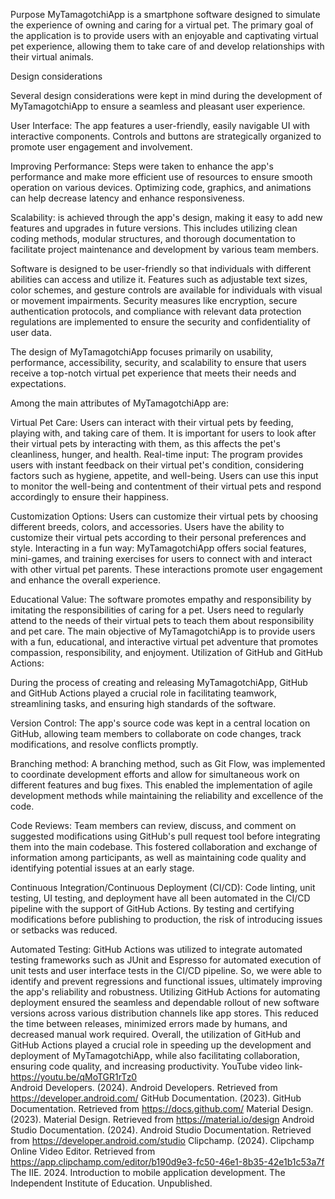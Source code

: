 Purpose
MyTamagotchiApp is a smartphone software designed to simulate the experience of owning and caring for a virtual pet. The primary goal of the application is to provide users with an enjoyable and captivating virtual pet experience, allowing them to take care of and develop relationships with their virtual animals.

Design considerations 

Several design considerations were kept in mind during the development of MyTamagotchiApp to ensure a seamless and pleasant user experience.

User Interface: The app features a user-friendly, easily navigable UI with interactive components. Controls and buttons are strategically organized to promote user engagement and involvement.

Improving Performance: Steps were taken to enhance the app's performance and make more efficient use of resources to ensure smooth operation on various devices. Optimizing code, graphics, and animations can help decrease latency and enhance responsiveness.

Scalability: is achieved through the app's design, making it easy to add new features and upgrades in future versions. This includes utilizing clean coding methods, modular structures, and thorough documentation to facilitate project maintenance and development by various team members.

Software is designed to be user-friendly so that individuals with different abilities can access and utilize it. Features such as adjustable text sizes, color schemes, and gesture controls are available for individuals with visual or movement impairments.
Security measures like encryption, secure authentication protocols, and compliance with relevant data protection regulations are implemented to ensure the security and confidentiality of user data.

The design of MyTamagotchiApp focuses primarily on usability, performance, accessibility, security, and scalability to ensure that users receive a top-notch virtual pet experience that meets their needs and expectations.

Among the main attributes of MyTamagotchiApp are: 

Virtual Pet Care: Users can interact with their virtual pets by feeding, playing with, and taking care of them. It is important for users to look after their virtual pets by interacting with them, as this affects the pet's cleanliness, hunger, and health.
Real-time input: The program provides users with instant feedback on their virtual pet's condition, considering factors such as hygiene, appetite, and well-being. Users can use this input to monitor the well-being and contentment of their virtual pets and respond accordingly to ensure their happiness.

Customization Options: Users can customize their virtual pets by choosing different breeds, colors, and accessories. Users have the ability to customize their virtual pets according to their personal preferences and style. Interacting in a fun way: MyTamagotchiApp offers social features, mini-games, and training exercises for users to connect with and interact with other virtual pet parents. These interactions promote user engagement and enhance the overall experience.

Educational Value: The software promotes empathy and responsibility by imitating the responsibilities of caring for a pet. Users need to regularly attend to the needs of their virtual pets to teach them about responsibility and pet care.
The main objective of MyTamagotchiApp is to provide users with a fun, educational, and interactive virtual pet adventure that promotes compassion, responsibility, and enjoyment.
Utilization of GitHub and GitHub Actions:

During the process of creating and releasing MyTamagotchiApp, GitHub and GitHub Actions played a crucial role in facilitating teamwork, streamlining tasks, and ensuring high standards of the software.

Version Control: The app's source code was kept in a central location on GitHub, allowing team members to collaborate on code changes, track modifications, and resolve conflicts promptly.

Branching method: A branching method, such as Git Flow, was implemented to coordinate development efforts and allow for simultaneous work on different features and bug fixes. This enabled the implementation of agile development methods while maintaining the reliability and excellence of the code.

Code Reviews: Team members can review, discuss, and comment on suggested modifications using GitHub's pull request tool before integrating them into the main codebase. This fostered collaboration and exchange of information among participants, as well as maintaining code quality and identifying potential issues at an early stage.

Continuous Integration/Continuous Deployment (CI/CD): Code linting, unit testing, UI testing, and deployment have all been automated in the CI/CD pipeline with the support of GitHub Actions. By testing and certifying modifications before publishing to production, the risk of introducing issues or setbacks was reduced.

Automated Testing: GitHub Actions was utilized to integrate automated testing frameworks such as JUnit and Espresso for automated execution of unit tests and user interface tests in the CI/CD pipeline. So, we were able to identify and prevent regressions and functional issues, ultimately improving the app's reliability and robustness.
Utilizing GitHub Actions for automating deployment ensured the seamless and dependable rollout of new software versions across various distribution channels like app stores. This reduced the time between releases, minimized errors made by humans, and decreased manual work required.
Overall, the utilization of GitHub and GitHub Actions played a crucial role in speeding up the development and deployment of MyTamagotchiApp, while also facilitating collaboration, ensuring code quality, and increasing productivity.
YouTube video link- https://youtu.be/qMoTGR1rTz0  
Android Developers. (2024). Android Developers. Retrieved from https://developer.android.com/
GitHub Documentation. (2023). GitHub Documentation. Retrieved from https://docs.github.com/
Material Design. (2023). Material Design. Retrieved from https://material.io/design
Android Studio Documentation. (2024). Android Studio Documentation. Retrieved from https://developer.android.com/studio
Clipchamp. (2024). Clipchamp Online Video Editor. Retrieved from https://app.clipchamp.com/editor/b190d9e3-fc50-46e1-8b35-42e1b1c53a7f
The IIE. 2024. Introduction to mobile application development. The Independent Institute of Education. Unpublished.












